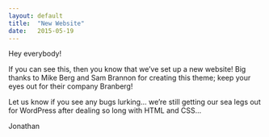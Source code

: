 ```yaml
---
layout: default
title:  "New Website"
date:   2015-05-19
---
```


Hey everybody!

If you can see this, then you know that we’ve set up a new website! Big thanks to Mike Berg and Sam Brannon for creating this theme; keep your eyes out for their company Branberg!

Let us know if you see any bugs lurking... we’re still getting our sea legs out for WordPress after dealing so long with HTML and CSS...

Jonathan